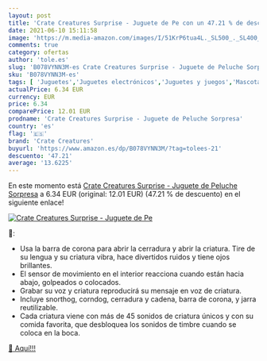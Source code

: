 ```yaml
---
layout: post
title: 'Crate Creatures Surprise - Juguete de Pe con un 47.21 % de descuento'
date: 2021-06-10 15:11:58
image: 'https://m.media-amazon.com/images/I/51KrP6tua4L._SL500_._SL400_.jpg'
comments: true
category: ofertas
author: 'tole.es'
slug: 'B078VYNN3M-es Crate Creatures Surprise - Juguete de Peluche Sorpresa'
sku: 'B078VYNN3M-es'
tags: [ 'Juguetes','Juguetes electrónicos','Juguetes y juegos','Mascotas electrónicas','crate creatures','peluche', ]
actualPrice: 6.34 EUR
currency: EUR
price: 6.34
comparePrice: 12.01 EUR
prodname: 'Crate Creatures Surprise - Juguete de Peluche Sorpresa'
country: 'es'
flag: '🇪🇸'
brand: 'Crate Creatures'
buyurl: 'https://www.amazon.es/dp/B078VYNN3M/?tag=tolees-21'
descuento: '47.21'
average: '13.6225'
---
```


En este momento está [Crate Creatures Surprise - Juguete de Peluche Sorpresa](https://www.amazon.es/dp/B078VYNN3M/?tag=tolees-21) a 6.34 EUR (original: 12.01 EUR) (47.21 %  de descuento) en el siguiente enlace!

[![Crate Creatures Surprise - Juguete de Pe](https://m.media-amazon.com/images/I/51KrP6tua4L._SL500_._SL400_.jpg)](https://www.amazon.es/dp/B078VYNN3M/?tag=tolees-21)

🔎:

- Usa la barra de corona para abrir la cerradura y abrir la criatura. Tire de su lengua y su criatura vibra, hace divertidos ruidos y tiene ojos brillantes.
- El sensor de movimiento en el interior reacciona cuando están hacia abajo, golpeados o colocados.
- Grabar su voz y criatura reproducirá su mensaje en voz de criatura.
- Incluye snorthog, corndog, cerradura y cadena, barra de corona, y jarra reutilizable.
- Cada criatura viene con más de 45 sonidos de criatura únicos y con su comida favorita, que desbloquea los sonidos de timbre cuando se coloca en la boca.

[🛒 Aquí!!!](https://www.amazon.es/dp/B078VYNN3M/?tag=tolees-21)
